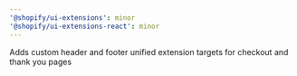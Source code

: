 ```yaml
---
'@shopify/ui-extensions': minor
'@shopify/ui-extensions-react': minor
---
```


Adds custom header and footer unified extension targets for checkout and thank you pages
